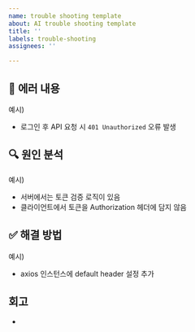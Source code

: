 ```yaml
---
name: trouble shooting template
about: AI trouble shooting template
title: ''
labels: trouble-shooting
assignees: ''

---
```


## 🐞 에러 내용
예시) 
- 로그인 후 API 요청 시 `401 Unauthorized` 오류 발생

## 🔍 원인 분석
예시)
- 서버에서는 토큰 검증 로직이 있음
- 클라이언트에서 토큰을 Authorization 헤더에 담지 않음

## ✅ 해결 방법
예시)
- axios 인스턴스에 default header 설정 추가

## 회고
- 

